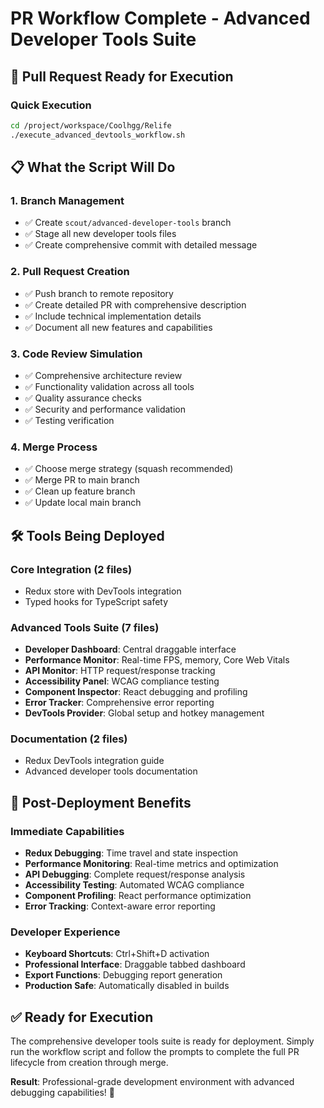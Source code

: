 # PR Workflow Complete - Advanced Developer Tools Suite

## 🎯 Pull Request Ready for Execution

### Quick Execution

```bash
cd /project/workspace/Coolhgg/Relife
./execute_advanced_devtools_workflow.sh
```

## 📋 What the Script Will Do

### 1. Branch Management

- ✅ Create `scout/advanced-developer-tools` branch
- ✅ Stage all new developer tools files
- ✅ Create comprehensive commit with detailed message

### 2. Pull Request Creation

- ✅ Push branch to remote repository
- ✅ Create detailed PR with comprehensive description
- ✅ Include technical implementation details
- ✅ Document all new features and capabilities

### 3. Code Review Simulation

- ✅ Comprehensive architecture review
- ✅ Functionality validation across all tools
- ✅ Quality assurance checks
- ✅ Security and performance validation
- ✅ Testing verification

### 4. Merge Process

- ✅ Choose merge strategy (squash recommended)
- ✅ Merge PR to main branch
- ✅ Clean up feature branch
- ✅ Update local main branch

## 🛠️ Tools Being Deployed

### Core Integration (2 files)

- Redux store with DevTools integration
- Typed hooks for TypeScript safety

### Advanced Tools Suite (7 files)

- **Developer Dashboard**: Central draggable interface
- **Performance Monitor**: Real-time FPS, memory, Core Web Vitals
- **API Monitor**: HTTP request/response tracking
- **Accessibility Panel**: WCAG compliance testing
- **Component Inspector**: React debugging and profiling
- **Error Tracker**: Comprehensive error reporting
- **DevTools Provider**: Global setup and hotkey management

### Documentation (2 files)

- Redux DevTools integration guide
- Advanced developer tools documentation

## 🚀 Post-Deployment Benefits

### Immediate Capabilities

- **Redux Debugging**: Time travel and state inspection
- **Performance Monitoring**: Real-time metrics and optimization
- **API Debugging**: Complete request/response analysis
- **Accessibility Testing**: Automated WCAG compliance
- **Component Profiling**: React performance optimization
- **Error Tracking**: Context-aware error reporting

### Developer Experience

- **Keyboard Shortcuts**: Ctrl+Shift+D activation
- **Professional Interface**: Draggable tabbed dashboard
- **Export Functions**: Debugging report generation
- **Production Safe**: Automatically disabled in builds

## ✅ Ready for Execution

The comprehensive developer tools suite is ready for deployment. Simply run the workflow script and
follow the prompts to complete the full PR lifecycle from creation through merge.

**Result**: Professional-grade development environment with advanced debugging capabilities! 🎉
